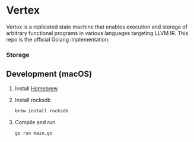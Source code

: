 # Vertex

Vertex is a replicated state machine that enables execution and storage of arbitrary functional programs in various languages targeting LLVM IR.
This repo is the official Golang implementation.

### Storage

## Development (macOS)

1. Install [Homebrew](https://brew.sh)
2. Install rocksdb

    ```bash
    brew install rocksdb
    ```

3. Compile and run

    ```bash
    go run main.go
    ```
